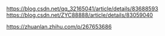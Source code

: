 https://blog.csdn.net/qq_32165041/article/details/83688593
https://blog.csdn.net/ZYC88888/article/details/83059040

https://zhuanlan.zhihu.com/p/267653686

